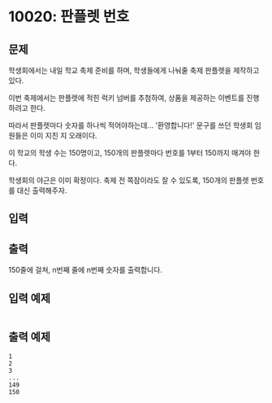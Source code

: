# 10020: 판플렛 번호

## 문제
학생회에서는 내일 학교 축제 준비를 하며, 학생들에게 나눠줄 축제 판플렛을 제작하고 있다.

이번 축제에서는 판플렛에 적힌 럭키 넘버를 추첨하여, 상품을 제공하는 이벤트를 진행하려고 한다.

따라서 판플렛마다 숫자를 하나씩 적어야하는데... '환영합니다!' 문구를 쓰던 학생회 임원들은 이미 지친 지 오래이다.

이 학교의 학생 수는 150명이고, 150개의 판플렛마다 번호를 1부터 150까지 매겨야 한다.

학생회의 야근은 이미 확정이다. 축제 전 쪽잠이라도 잘 수 있도록, 150개의 판플렛 번호를 대신 출력해주자.

## 입력
## 출력
150줄에 걸쳐, n번째 줄에 n번째 숫자를 출력합니다.

## 입력 예제
```
```

## 출력 예제
```
1
2
3
...
149
150
```
